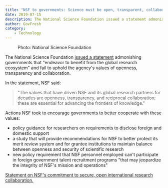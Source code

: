 ```yaml
---
title: "NSF to governments: Science must be open, transparent, collaborative"
date: 2019-07-15
description: The National Science Foundation issued a statement admonishing governments that "endeavor to benefit from the global research ecosystem" and fail to uphold the agency's values of openness, transparency and collaboration.
author: GovFresh
category:
    - Technology
---
```


<!-- image {"id":24748} -->
<figure class="wp-block-image"><figcaption>Photo: National Science Foundation</figcaption></figure>
<!-- /image -->

<!-- paragraph -->
<p>The National Science Foundation <a href="https://www.nsf.gov/news/news_summ.jsp?cntn_id=298852&amp;org=NSF&amp;from=news">issued a statement</a> admonishing governments that "endeavor to benefit from the global research ecosystem" and fail to uphold the agency's values of openness, transparency and collaboration.</p>
<!-- /paragraph -->

<!-- paragraph -->
<p>In the statement, NSF said:</p>
<!-- /paragraph -->

<!-- quote -->
<blockquote class="wp-block-quote"><p>"The values that have driven NSF and its global research partners for decades are openness, transparency, and reciprocal collaboration; these are essential for advancing the frontiers of knowledge."</p></blockquote>
<!-- /quote -->

<!-- paragraph -->
<p>Actions NSF took to encourage governments to better cooperate with these values:</p>
<!-- /paragraph -->

<!-- list -->
<ul><li>policy guidance for researchers on requirements to disclose foreign and domestic support</li><li>a study that will provide recommendations for NSF to better protect its merit review system and for grantee institutions to maintain balance between openness and security of scientific research</li><li>new policy requirement that NSF personnel employed can't participate in foreign government talent recruitment programs "that may jeopardize the integrity of NSF's mission and operations"</li></ul>
<!-- /list -->

<!-- paragraph -->
<p><a href="https://www.nsf.gov/news/news_summ.jsp?cntn_id=298852&amp;org=NSF&amp;from=news">Statement on NSF's commitment to secure, open international research collaboration.</a></p>
<!-- /paragraph -->
